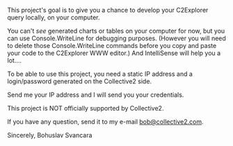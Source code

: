 This project's goal is to give you a chance to develop your C2Explorer query locally, on your computer.

You can't *see* generated charts or tables on your computer for now, but you can use Console.WriteLine for debugging purposes.
(However you will need to delete those Console.WriteLine commands before you copy and paste your code to the C2Explorer WWW editor.)
And IntelliSense will help you a lot....

To be able to use this project, you need a static IP address and a login/password generated on the Collective2 side.

Send me your IP address and I will send you your credentials.

This project is NOT officially supported by Collective2.

If you have any question, send it to my e-mail bob@collective2.com.

Sincerely,
Bohuslav Svancara
